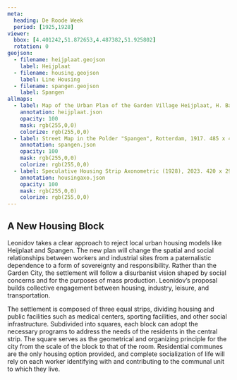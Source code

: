 ```yaml
---
meta:
  heading: De Roode Week
  period: [1925,1928]
viewer:
  bbox: [4.401242,51.872653,4.487382,51.925802]
  rotation: 0
geojson:
  - filename: heijplaat.geojson
    label: Heijplaat
  - filename: housing.geojson
    label: Line Housing
  - filename: spangen.geojson
    label: Spangen
allmaps:
  - label: Map of the Urban Plan of the Garden Village Heijplaat, H. Baanders, 1915. T. Lalleman (ed.), Heijplaat blijf, Delft, 1990.
    annotation: heijplaat.json
    opacity: 100
    mask: rgb(255,0,0)
    colorize: rgb(255,0,0)
  - label: Street Map in the Polder "Spangen", Rotterdam, 1917. 485 x 445 mm, Scale 1:2,500. Collectie kaarten en plattegronden, Stadsarchief Rotterdam. Signature 4001.
    annotation: spangen.json
    opacity: 100
    mask: rgb(255,0,0)
    colorize: rgb(255,0,0)
  - label: Speculative Housing Strip Axonometric (1928), 2023. 420 x 297 mm, Scale 1:3,000. The Berlage. Based on Contemporary Architecture (CA), 1930. No.3. p6-7. Moscow Central Universal Scientific Library.
    annotation: housingaxo.json
    opacity: 100
    mask: rgb(255,0,0)
    colorize: rgb(255,0,0)
---
```


## A New Housing Block

Leonidov takes a clear approach to reject local urban housing models like Heijplaat and Spangen. The new plan will change the spatial and social relationships between workers and industrial sites from a paternalistic dependence to a form of sovereignty and responsibility. Rather than the Garden City, the settlement will follow a disurbanist vision shaped by social concerns and for the purposes of mass production. Leonidov’s proposal builds collective engagement between housing, industry, leisure, and transportation.

The settlement is composed of three equal strips, dividing housing and public facilities such as medical centers, sporting facilities, and other social infrastructure. Subdivided into squares, each block can adopt the necessary programs to address the needs of the residents in the central strip. The square serves as the geometrical and organizing principle for the city from the scale of the block to that of the room. Residential communes are the only housing option provided, and complete socialization of life will rely on each worker identifying with and contributing to the communal unit to which they live. 
